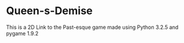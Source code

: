 # Queen-s-Demise
This is a 2D Link to the Past-esque game made using Python 3.2.5 and pygame 1.9.2 

